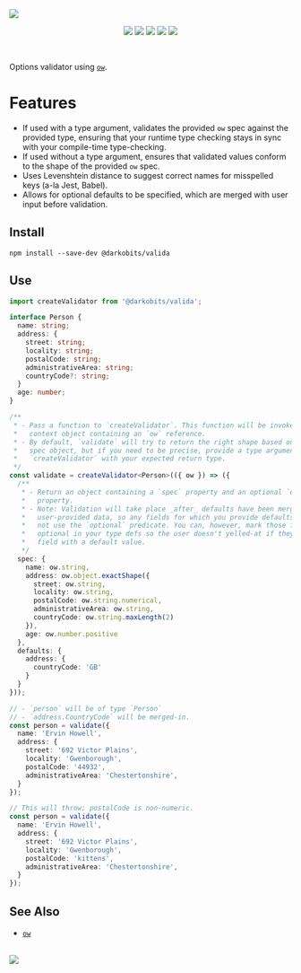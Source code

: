 <img src="https://user-images.githubusercontent.com/441546/130314776-9eb98ab5-a9f6-4ba0-ae08-4488f98f976f.png" style="max-width: 100%" />
<p align="center">
  <a href="https://www.npmjs.com/package/@darkobits/valida"><img src="https://img.shields.io/npm/v/@darkobits/valida.svg?style=flat-square&color=398AFB"></a>
  <a href="https://github.com/darkobits/valida/actions?query=workflow%3Aci"><img src="https://img.shields.io/github/workflow/status/darkobits/valida/ci/master?style=flat-square"></a>
  <a href="https://app.codecov.io/gh/darkobits/valida/branch/master"><img src="https://img.shields.io/codecov/c/github/darkobits/valida/master?style=flat-square&color=brightgreen"></a>
  <a href="https://depfu.com/github/darkobits/valida"><img src="https://img.shields.io/depfu/darkobits/valida?style=flat-square"></a>
  <a href="https://conventionalcommits.org"><img src="https://img.shields.io/static/v1?label=commits&message=conventional&style=flat-square&color=398AFB"></a>
</p>

<br />

Options validator using [`ow`](https://github.com/sindresorhus/ow).

# Features

* If used with a type argument, validates the provided `ow` spec against the provided type, ensuring
  that your runtime type checking stays in sync with your compile-time type-checking.
* If used without a type argument, ensures that validated values conform to the shape of the provided
  `ow` spec.
* Uses Levenshtein distance to suggest correct names for misspelled keys (a-la Jest, Babel).
* Allows for optional defaults to be specified, which are merged with user input before validation.

## Install

```
npm install --save-dev @darkobits/valida
```

## Use

```ts
import createValidator from '@darkobits/valida';

interface Person {
  name: string;
  address: {
    street: string;
    locality: string;
    postalCode: string;
    administrativeArea: string;
    countryCode?: string;
  }
  age: number;
}

/**
 * - Pass a function to `createValidator`. This function will be invoked with a
 *   context object containing an `ow` reference.
 * - By default, `validate` will try to return the right shape based on your
 *   spec object, but if you need to be precise, provide a type argument to
 *   `createValidator` with your expected return type.
 */
const validate = createValidator<Person>(({ ow }) => ({
  /**
   * - Return an object containing a `spec` property and an optional `defaults`
   *   property.
   * - Note: Validation will take place _after_ defaults have been merged with
   *   user-provided data, so any fields for which you provide defaults should
   *   not use the `optional` predicate. You can, however, mark those fields as
   *   optional in your type defs so the user doesn't yelled-at if they omit a
   *   field with a default value.
   */
  spec: {
    name: ow.string,
    address: ow.object.exactShape({
      street: ow.string,
      locality: ow.string,
      postalCode: ow.string.numerical,
      administrativeArea: ow.string,
      countryCode: ow.string.maxLength(2)
    }),
    age: ow.number.positive
  },
  defaults: {
    address: {
      countryCode: 'GB'
    }
  }
}));

// - `person` will be of type `Person`
// - `address.CountryCode` will be merged-in.
const person = validate({
  name: 'Ervin Howell',
  address: {
    street: '692 Victor Plains',
    locality: 'Gwenborough',
    postalCode: '44932',
    administrativeArea: 'Chestertonshire',
  }
});

// This will throw; postalCode is non-numeric.
const person = validate({
  name: 'Ervin Howell',
  address: {
    street: '692 Victor Plains',
    locality: 'Gwenborough',
    postalCode: 'kittens',
    administrativeArea: 'Chestertonshire',
  }
});
```

## See Also

* [`ow`](https://github.com/sindresorhus/ow)

<br />
<a href="#top">
  <img src="https://user-images.githubusercontent.com/441546/102322726-5e6d4200-3f34-11eb-89f2-c31624ab7488.png" style="max-width: 100%;">
</a>
